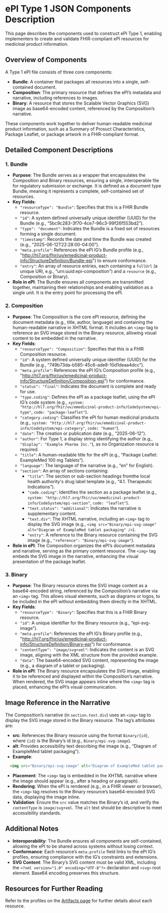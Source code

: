 # ePI Type 1 JSON Components Description

This page describes the components used to construct ePI Type 1, enabling implementers to create and validate FHIR-compliant ePI resources for medicinal product information.

## Overview of Components

A Type 1 ePI file consists of three core components:

- **Bundle**: A container that packages all resources into a single, self-contained document.
- **Composition**: The primary resource that defines the ePI’s metadata and narrative, including references to images.
- **Binary**: A resource that stores the Scalable Vector Graphics (SVG) image as base64-encoded content, referenced by the Composition’s narrative.

These components work together to deliver human-readable medicinal product information, such as a Summary of Prosuct Characteristics, Package Leaflet, or package artwork in a FHIR-compliant format.

## Detailed Component Descriptions

### 1. Bundle

- **Purpose**: The Bundle serves as a wrapper that encapsulates the Composition and Binary resources, ensuring a single, interoperable file for regulatory submission or exchange. It is defined as a document type Bundle, meaning it represents a complete, self-contained set of resources.
- **Key Fields**:
  - `"resourceType": "Bundle"`: Specifies that this is a FHIR Bundle resource.
  - `"id"`: A system defined universally unique identifier (UUID) for the Bundle (e.g., “5bc9c283-3f70-4ce7-96c3-99f26f553bd2”).
  - `"type": "document"`: Indicates the Bundle is a fixed set of resources forming a single document.
  - `"timestamp"`: Records the date and time the Bundle was created (e.g., “2025-06-12T22:28:00-04:00”).
  - `"meta.profile"`: References the ePI IG’s Bundle profile (e.g., "http://hl7.org/fhir/uv/emedicinal-product-info/StructureDefinition/Bundle-epi") to ensure conformance.
  - `"entry"`: An array of resource entries, each containing a `fullUrl` (a unique URI, e.g., “urn:uuid:epi-composition”) and a `resource` (e.g., Composition or Binary).
- **Role in ePI**: The Bundle ensures all components are transmitted together, maintaining their relationships and enabling validation as a single unit. It is the entry point for processing the ePI.

### 2. Composition

- **Purpose**: The Composition is the core ePI resource, defining the document metadata (e.g., title, author, language) and containing the human-readable narrative in XHTML format. It includes an `<img>` tag to reference an SVG image stored in the Binary resource, allowing visual content to be embedded in the narrative.
- **Key Fields**:
  - `"resourceType": "Composition"`: Specifies that this is a FHIR Composition resource.
  - `"id"`: A system defined universally unique identifier (UUID) for the Bundle (e.g., “749b73da-b585-45c6-ade8-10d1deaa4dcc”).
  - `"meta.profile"`: References the ePI IG’s Composition profile (e.g., "http://hl7.org/fhir/uv/emedicinal-product-info/StructureDefinition/Composition-epi") for conformance.
  - `"status": "final"`: Indicates the document is complete and ready for use.
  - `"type.coding"`: Defines the ePI as a package leaflet, using the ePI IG’s code system (e.g., `system: "http://hl7.org/fhir/uv/emedicinal-product-info/CodeSystem/epi-type"`, `code: "package-leaflet"`).
  - `"category.coding"`: Classifies the ePI for human medicinal products (e.g., `system: "http://hl7.org/fhir/uv/emedicinal-product-info/CodeSystem/epi-category"`, `code: "human"`).
  - `"date"`: The creation or publication date (e.g., “2025-06-12”).
  - `"author"`: For Type 1, a display string identifying the author (e.g., `"display": "Example Pharma Inc."`), as no Organization resource is required.
  - `"title"`: A human-readable title for the ePI (e.g., “Package Leaflet: ExampleMed 100 mg Tablets”).
  - `"language"`: The language of the narrative (e.g., “en” for English).
  - `"section"`: An array of sections containing:
    - `"title"`: The section  or sub-section headings fromthe local health authority's drug label template (e.g., “4.1. Therapeutic Indications”).
    - `"code.coding"`: Identifies the section as a package leaflet (e.g., `system: "http://hl7.org/fhir/uv/emedicinal-product-info/CodeSystem/epi-section"`, `code: "leaflet"`).
    - `"text.status": "additional"`: Indicates the narrative is supplementary content.
    - `"text.div"`: The XHTML narrative, including an `<img>` tag to display the SVG image (e.g., `<img src="Binary/epi-svg-image" alt="Diagram of ExampleMed tablet packaging" />`).
    - `"entry"`: A reference to the Binary resource containing the SVG image (e.g., `"reference": "Binary/epi-svg-image"`).
- **Role in ePI**: The Composition organizes the ePI’s document metadata and narrative, serving as the primary content resource. The `<img>` tag embeds the SVG image in the narrative, enhancing the visual presentation of the package leaflet.

### 3. Binary

- **Purpose**: The Binary resource stores the SVG image content as a base64-encoded string, referenced by the Composition’s narrative via an `<img>` tag. This allows visual elements, such as diagrams or logos, to be included in the ePI without embedding them directly in the XHTML.
- **Key Fields**:
  - `"resourceType": "Binary"`: Specifies that this is a FHIR Binary resource.
  - `"id"`: A unique identifier for the Binary resource (e.g., “epi-svg-image”).
  - `"meta.profile"`: References the ePI IG’s Binary profile (e.g., "http://hl7.org/fhir/uv/emedicinal-product-info/StructureDefinition/Binary-epi") for conformance.
  - `"contentType": "image/svg+xml"`: Indicates the content is an SVG image, aligning with the XML structure from the provided example.
  - `"data"`: The base64-encoded SVG content, representing the image (e.g., a diagram of a tablet or packaging).
- **Role in ePI**: The Binary resource encapsulates the SVG image, enabling it to be referenced and displayed within the Composition’s narrative. When rendered, the SVG image appears inline where the `<img>` tag is placed, enhancing the ePI’s visual communication.

## Image Reference in the Narrative

The Composition’s narrative (in `section.text.div`) uses an `<img>` tag to display the SVG image stored in the Binary resource. The tag’s attributes are:

- **src**: References the Binary resource using the format `Binary/{id}`, where `{id}` is the Binary’s id (e.g., `Binary/epi-svg-image`).
- **alt**: Provides accessibility text describing the image (e.g., “Diagram of ExampleMed tablet packaging”).
- **Example**:

```html
  <img src="Binary/epi-svg-image" alt="Diagram of ExampleMed tablet packaging" />
```

- **Placement**: The `<img>` tag is embedded in the XHTML narrative where the image should appear (e.g., after a heading or paragraph).
- **Rendering**: When the ePI is rendered (e.g., in a FHIR viewer or browser), the `<img>` tag resolves to the Binary resource’s base64-encoded SVG data, displaying the image inline.
- **Validation**: Ensure the `src` value matches the Binary’s id, and verify the `contentType` is `image/svg+xml`. The `alt` text should be descriptive to meet accessibility standards.

## Additional Notes

- **Interoperability**: The Bundle ensures all components are self-contained, allowing the ePI to be shared across systems without losing context.
- **Conformance**: Each resource’s `meta.profile` field links to the ePI IG’s profiles, ensuring compliance with the IG’s constraints and extensions.
- **SVG Content**: The Binary’s SVG content must be valid XML, including the `<?xml version="1.0" encoding="UTF-8"?>` declaration and `<svg>` root element. Base64 encoding preserves this structure.

## Resources for Further Reading
Refer to the profiles on the [Artifacts page](https://build.fhir.org/ig/HL7/emedicinal-product-info/artifacts.html) for further details about each resource.